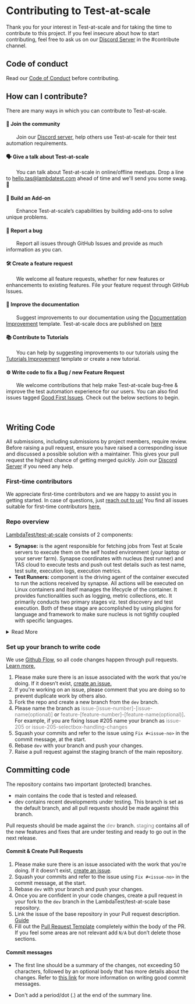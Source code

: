 # Contributing to Test-at-scale

Thank you for your interest in Test-at-scale and for taking the time to contribute to this project. If you feel insecure about how to start contributing, feel free to ask us on our [Discord Server](https://discord.gg/Wyf8srhf6K) in the #contribute channel.

## **Code of conduct**

Read our [Code of Conduct](CODE_OF_CONDUCT.md) before contributing.


## **How can I contribute?**

There are many ways in which you can contribute to Test-at-scale.

#### 👥 Join the community
&emsp;&emsp;Join our [Discord server](https://discord.gg/Wyf8srhf6K), help others use Test-at-scale for their test automation requirements.

#### 🗣️ Give a talk about Test-at-scale
&emsp;&emsp;You can talk about Test-at-scale in online/offline meetups. Drop a line to [hello.tas@lambdatest.com](mailto:hello.tas@lambdatest.com) ahead of time and we'll send you some swag. 👕

#### 🧩 Build an Add-on 
&emsp;&emsp;Enhance Test-at-scale’s capabilities by building add-ons to solve unique problems. 

#### 🐞 Report a bug
&emsp;&emsp;Report all issues through GitHub Issues and provide as much information as you can.

#### 🛠 Create a feature request
&emsp;&emsp;We welcome all feature requests, whether for new features or enhancements to existing features. File your feature request through GitHub Issues.

#### 📝 Improve the documentation
&emsp;&emsp;Suggest improvements to our documentation using the [Documentation Improvement](https://github.com/LambdaTest/test-at-scale/issues/new) template. Test-at-scale docs are published on [here](https://www.lambdatest.com/support/docs/getting-started-with-tas/)


#### 📚 Contribute to Tutorials 
&emsp;&emsp;You can help by suggesting improvements to our tutorials using the [Tutorials Improvement](https://github.com/LambdaTest/test-at-scale/issues/new) template or create a new tutorial. 


#### ⚙️ Write code to fix a Bug / new Feature Request
&emsp;&emsp;We welcome contributions that help make Test-at-scale bug-free & improve the test automation experience for our users. You can also find issues tagged [Good First Issues](https://github.com/LambdaTest/test-at-scale/issues?q=is%3Aopen+is%3Aissue+label%3A%22good+first+issue%22"). Check out the below sections to begin.

&emsp;

## **Writing Code**
All submissions, including submissions by project members, require review. Before raising a pull request, ensure you have raised a corresponding issue and discussed a possible solution with a maintainer. This gives your pull request the highest chance of getting merged quickly. Join our [Discord Server](https://discord.gg/Wyf8srhf6K) if you need any help.

 
### First-time contributors
We appreciate first-time contributors and we are happy to assist you in getting started. In case of questions, just [reach out to us!](https://discord.gg/Wyf8srhf6K)
You find all issues suitable for first-time contributors [here.](https://github.com/LambdaTest/test-at-scale/issues?q=is%3Aopen+is%3Aissue+label%3A%22good+first+issue%22)


### Repo overview

[LambdaTest/test-at-scale](https://github.com/LambdaTest/test-at-scale/) consists of 2 components:

- **Synapse:** is the agent responsible for fetching jobs from Test at Scale servers to execute them on the self hosted environment (your laptop or your server farm). Synapse coordinates with nucleus (test runner) and TAS cloud to execute tests and push out test details such as test name, test suite, execution logs, execution metrics.
- **Test Runners:** component is the driving agent of the container executed to run the actions received by synapse. All actions will be executed on Linux containers and itself manages the lifecycle of the container. It provides functionalities such as logging, metric collections, etc. It primarily conducts two primary stages viz. test discovery and test execution. Both of these stage are accomplished by using plugins for language and framework to make sure nucleus is not tightly coupled with specific languages.
 
<details>
<summary>Read More</summary>
We've engineered the platform such that you can setup the test-runners anywhere, from your local workstation to any cloud (AWS, Azure, GCP etc), as per your convenience. 
<p align="center">
<img loading="lazy" src={require('https://staging.lambdatest.com/support/assets/images/synapse-tas-interaction-a70a50f02b2e6e99491777ce636538f4.png').default} alt="Synapse Architecture" width="1340" height="617" className="doc_img"/>
</p>

When you configure TAS to run in a self-hosted environment, all the test execution jobs are executed inside your  environment. Your code stays within your setup environment. To provide you with test-insights on the TAS portal we store information only related to tests like name of testFile, testCase, testSuite and execution logs. At no point, we collect business logic of your code.


Here is a sample flow to understand how it works:
- After Configure TAS self-hosted mode and integrating your repositories into TAS platform.
- Whenever you make a commit, raise a PR or merge a PR, the TAS platform receives a webhook event from your git provider.
- This webhook event is simply sent to your self-hosted environment to initate jobs for test execution.
- The Test-at-scale binary running on your self hosted enviroment spawns containers to execute those jobs.
- Basic test metadata is sent to the TAS server to provide you with test insights and other relevant statistics over the TAS dashboard.
- Your code or business logic never leaves your setup environment.
- As your workload increases you can add more servers running Test-at-scale binary, which will distribute the load amongst them automatically.
- Routing: TAS platform will send the test execution jobs  to the connected self hosted environments  which are online and have enough resources to run the job.
- If the resources are insufficient or fully occupied, the jobs will remain queued on for 2.5 hour and keep checking for resource availability every 30 seconds.
- If TAS platform is unable to find any connected self-hosted binary which can execute the job, it will be marked as failed.
 
</details>

### Set up your branch to write code

We use [Github Flow](https://guides.github.com/introduction/flow/index.html), so all code changes happen through pull requests. [Learn more.](https://blog.scottlowe.org/2015/01/27/using-fork-branch-git-workflow/) 

 1. Please make sure there is an issue associated with the work that you're doing. If it doesn’t exist, [create an issue.](https://github.com/LambdaTest/test-at-scale/issues)
 2. If you're working on an issue, please comment that you are doing so to prevent duplicate work by others also.
 3. Fork the repo and create a new branch from the `dev` branch.
 4. Please name the branch as <span style="color:grey">issue-[issue-number]-[issue-name(optional)]</span> or <span style="color:grey">feature-[feature-number]–[feature-name(optional)]</span>. For example, if you are fixing Issue #205 name your branch as <span style="color:grey">issue-205 or  issue-205-selectbox-handling-changes</span>
 5. Squash your commits and refer to the issue using `Fix #<issue-no>` in the commit message, at the start.
 6. Rebase `dev` with your branch and push your changes.
 7. Raise a pull request against the staging branch of the main repository.


## **Committing code**

The repository contains two important (protected) branches.

 * main contains the code that is tested and released. 
 * dev contains recent developments under testing. This branch is set as the default branch, and all pull requests should be made against this branch.

Pull requests should be made against the <span style="color:grey">dev</span> branch. <span style="color:grey">staging</span> contains all of the new features and fixes that are under testing and ready to go out in the next release.


#### **Commit & Create Pull Requests** 

 1. Please make sure there is an issue associated with the work that you're doing. If it doesn’t exist, [create an issue](https://github.com/LambdaTest/test-at-scale/issues).
 2. Squash your commits and refer to the issue using `Fix #<issue-no>` in the commit message, at the start.
 3. Rebase `dev` with your branch and push your changes.
 4. Once you are confident in your code changes, create a pull request in your fork to the `dev` branch in the LambdaTest/test-at-scale base repository.
 5. Link the issue of the base repository in your Pull request description. [Guide](https://docs.github.com/en/issues/tracking-your-work-with-issues/linking-a-pull-request-to-an-issue)
 6. Fill out the [Pull Request Template](./pull_request_template.md) completely within the body of the PR. If you feel some areas are not relevant add `N/A` but don’t delete those sections.


####  **Commit messages**

- The first line should be a summary of the changes, not exceeding 50
  characters, followed by an optional body that has more details about the
  changes. Refer to [this link](https://github.com/erlang/otp/wiki/writing-good-commit-messages)
  for more information on writing good commit messages.

- Don't add a period/dot (.) at the end of the summary line.
